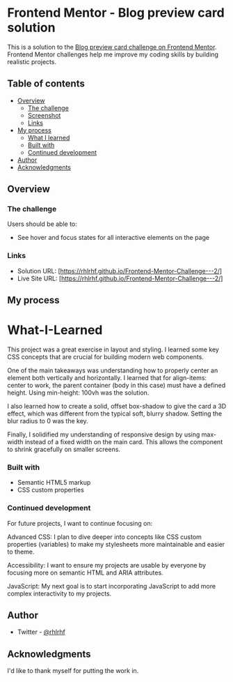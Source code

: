 # Frontend Mentor - Blog preview card solution

This is a solution to the [Blog preview card challenge on Frontend Mentor](https://www.frontendmentor.io/challenges/blog-preview-card-ckPaj01IcS). Frontend Mentor challenges help me improve my coding skills by building realistic projects. 

## Table of contents

- [Overview](#overview)
  - [The challenge](#the-challenge)
  - [Screenshot](#screenshot)
  - [Links](#links)
- [My process](#my-process)
  - [What I learned](#What-I-Learned)
  - [Built with](#built-with)
  - [Continued development](#continued-development)
- [Author](#author)
- [Acknowledgments](#acknowledgments)

## Overview

### The challenge

Users should be able to:

- See hover and focus states for all interactive elements on the page

### Links

- Solution URL: [https://rhlrhf.github.io/Frontend-Mentor-Challenge---2/]
- Live Site URL: [https://rhlrhf.github.io/Frontend-Mentor-Challenge---2/]

## My process

# What-I-Learned

This project was a great exercise in layout and styling. I learned some key CSS concepts that are crucial for building modern web components.

One of the main takeaways was understanding how to properly center an element both vertically and horizontally. I learned that for align-items: center to work, the parent container (body in this case) must have a defined height. Using min-height: 100vh was the solution.

I also learned how to create a solid, offset box-shadow to give the card a 3D effect, which was different from the typical soft, blurry shadow. Setting the blur radius to 0 was the key.

Finally, I solidified my understanding of responsive design by using max-width instead of a fixed width on the main card. This allows the component to shrink gracefully on smaller screens.

### Built with

- Semantic HTML5 markup
- CSS custom properties

### Continued development

For future projects, I want to continue focusing on:

Advanced CSS: I plan to dive deeper into concepts like CSS custom properties (variables) to make my stylesheets more maintainable and easier to theme.

Accessibility: I want to ensure my projects are usable by everyone by focusing more on semantic HTML and ARIA attributes.

JavaScript: My next goal is to start incorporating JavaScript to add more complex interactivity to my projects.

## Author

- Twitter - [@rhlrhf](https://www.twitter.com/rhlrhf)

## Acknowledgments

I'd like to thank myself for putting the work in.
